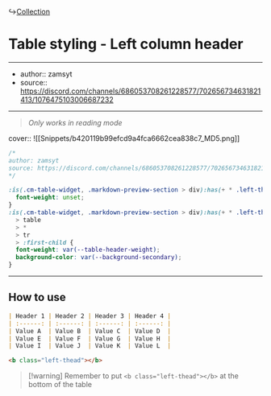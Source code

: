 ↪[Collection](Collection.md)

# Table styling - Left column header

---

- author:: zamsyt
- source:: https://discord.com/channels/686053708261228577/702656734631821413/1076475103006687232

---

> _Only works in reading mode_

cover:: ![[Snippets/b420119b99efcd9a4fca6662cea838c7_MD5.png]]

```css
/*
author: zamsyt
source: https://discord.com/channels/686053708261228577/702656734631821413/1076475103006687232
*/

:is(.cm-table-widget, .markdown-preview-section > div):has(+ * .left-thead) th {
  font-weight: unset;
}
:is(.cm-table-widget, .markdown-preview-section > div):has(+ * .left-thead)
  > table
  > *
  > tr
  > :first-child {
  font-weight: var(--table-header-weight);
  background-color: var(--background-secondary);
}
```

---

## How to use

```md
| Header 1 | Header 2 | Header 3 | Header 4 |
| :------: | :------: | :------: | :------: |
| Value A  | Value B  | Value C  | Value D  |
| Value E  | Value F  | Value G  | Value H  |
| Value I  | Value J  | Value K  | Value L  |

<b class="left-thead"></b>
```

> [!warning] Remember to put `<b class="left-thead"></b>` at the bottom of the table
